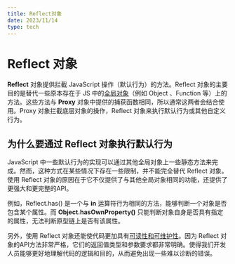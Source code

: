 ```yaml
---
title: Reflect对象
date: 2023/11/14
type: tech
---
```


# Reflect 对象

**Reflect** 对象提供拦截 JavaScript 操作（默认行为）的方法。Reflect 对象的主要目的是替代一些原本存在于 JS 中的<u>全局对象</u>（例如 Object 、Function 等）上的方法。这些方法与 **Proxy** 对象中提供的捕获函数相同，所以通常这两者会结合使用。Proxy 对象拦截底层对象的操作，Reflect 对象来执行默认行为或其他自定义行为。

## 为什么要通过 Reflect 对象执行默认行为

JavaScript 中一些默认行为的实现可以通过其他全局对象上一些静态方法来完成。然而，这种方式在某些情况下存在一些限制，并不能完全替代 Reflect 对象。使用 Reflect 对象的原因在于它不仅提供了与其他全局对象相同的功能，还提供了更强大和更完整的API。

例如，Reflect.has() 是一个与 **in** 运算符行为相同的方法，能够判断一个对象是否包含某个属性。而 **Object.hasOwnProperty()** 只能判断对象自身是否具有指定的属性，无法判断原型链上是否有该属性。

另外，使用 Reflect 对象还能使代码更加具有<u>可读性和可维护性</u>。因为 Reflect 对象的API方法非常严格，它们的返回值类型和参数要求都非常明确。使得我们开发人员能够更好地理解代码的逻辑和目的，从而避免出现一些难以诊断的错误。